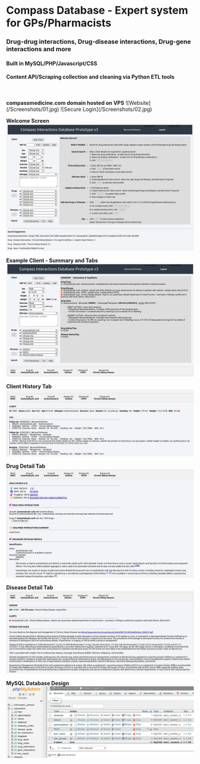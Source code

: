 # Compass Database - Expert system for GPs/Pharmacists
### Drug-drug interactions, Drug-disease interactions, Drug-gene interactions and more
#### Built in MySQL/PHP/Javascript/CSS
#### Content API/Scraping collection and cleaning via Python ETL tools
<br>
<br>
<b>compassmedicine.com domain hosted on VPS</b>
![Website](/Screenshots/01.jpg)
![Secure Login](/Screenshots/02.jpg)

<b>Welcome Screen</b>
![Welcome Screen](/Screenshots/03.jpg)

<b>Example Client - Summary and Tabs</b>
![Example Client](/Screenshots/04.jpg)

<b>Client History Tab</b>
![Client History](/Screenshots/05.jpg)

<b>Drug Detail Tab</b>
![Drug Detail Tab](/Screenshots/06.jpg)

<b>Disease Detail Tab</b>
![Disease Detail Tab](/Screenshots/07.jpg)

<b>MySQL Database Design</b>
![MySQL Database Design](/Screenshots/10.jpg)


